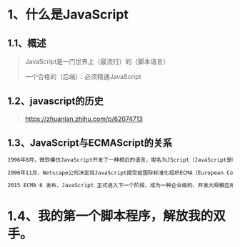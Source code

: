 # 1、什么是JavaScript

## 1.1、概述

> JavaScript是一门世界上（最流行）的（脚本语言）
>
> 一个合格的（后端）：必须精通JavaScript





## 1.2、javascript的历史

> https://zhuanlan.zhihu.com/p/62074713



## 1.3、JavaScript与ECMAScript的关系

~~~css
1996年8月，微软模仿JavaScript开发了一种相近的语言，取名为JScript（JavaScript是Netscape的注册商标，微软不能用），首先内置于IE 3.0。Netscape公司面临丧失浏览器脚本语言的主导权的局面。

1996年11月，Netscape公司决定将JavaScript提交给国际标准化组织ECMA（European Computer Manufacturers Association），希望JavaScript能够成为国际标准，以此抵抗微软。ECMA的39号技术委员会（Technical Committee 39）负责制定和审核这个标准，成员由业内的大公司派出的工程师组成，目前共25个人。该委员会定期开会，所有的邮件讨论和会议记录，都是公开的。

2015 ECMA 6 发布，JavaScript 正式进入下一个阶段，成为一种企业级的、开发大规模应用的语言。
~~~



# 1.4、我的第一个脚本程序，解放我的双手。